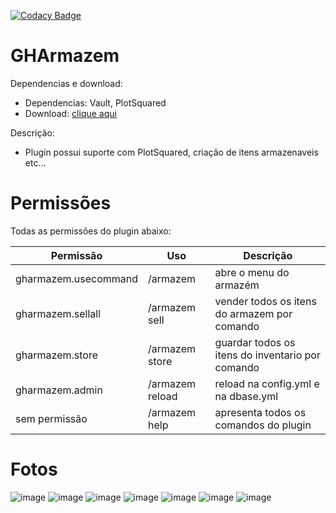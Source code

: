 [![Codacy Badge](https://app.codacy.com/project/badge/Grade/1e3f3bba341b495c9ce58eae7b0b6261)](https://app.codacy.com/gh/mutamex-gh/GHArmazem/dashboard?utm_source=gh&utm_medium=referral&utm_content=&utm_campaign=Badge_grade)
# GHArmazem

Dependencias e download:
- Dependencias: Vault, PlotSquared
- Download: [clique aqui](https://github.com/mutamex-gh/GHArmazem/releases/download/plugin/GHArmazem.jar)

Descrição:
- Plugin possui suporte com PlotSquared, criação de itens armazenaveis etc...

# Permissões
Todas as permissões do plugin abaixo:

| Permissão            | Uso             | Descrição                                        |
|----------------------|-----------------|--------------------------------------------------|
| gharmazem.usecommand | /armazem        | abre o menu do armazém                           |  
| gharmazem.sellall    | /armazem sell   | vender todos os itens do armazem por comando     |
| gharmazem.store      | /armazem store  | guardar todos os itens do inventario por comando |
| gharmazem.admin      | /armazem reload | reload na config.yml e na dbase.yml              |
| sem permissão        | /armazem help   | apresenta todos os comandos do plugin            |

# Fotos

![image](https://github.com/user-attachments/assets/3d588298-3091-4185-9510-fad2a8a9b85b)
![image](https://github.com/user-attachments/assets/32dcac5b-71dd-4cf5-aefe-4fa9b4cd8887)
![image](https://github.com/user-attachments/assets/29ad2992-e284-4361-85e6-54499b42d105)
![image](https://github.com/user-attachments/assets/ead62e6d-bbc3-4c56-b557-84d64b49454d)
![image](https://github.com/user-attachments/assets/b2276061-0510-4159-8c7b-4b15cd293463)
![image](https://github.com/user-attachments/assets/206a65d7-4984-4b8e-a520-d4ba42fafd37)
![image](https://github.com/user-attachments/assets/08b7ef7a-77c5-4848-abab-4e0f2e6a0519)




